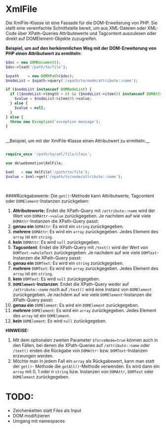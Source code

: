 XmlFile
=======

Die XmlFile-Klasse ist eine Fassade für die DOM-Erweiterung von PHP. Sie stellt eine vereinfachte Schnittstelle
bereit, um aus XML-Dateien oder XML-Code über XPath-Queries Attributewerte und Tagcontent auszulesen oder direkt
auf DOMElement-Objekte zuzugreifen.

__Beispiel, um auf den herkömmlichen Weg mit der DOM-Erweiterung von PHP einen Attributwert zu ermitteln:__

```php
$doc = new DOMDocument();
$doc->load('/path/to/file');

$xpath    = new DOMXPath($doc);
$nodeList = $xpath->query('/xpath/to/node/attribute::name');

if ($nodeList instanceof DOMNodeList) {
  if (($nodeList->length > 0) && ($nodeList->item(0) instanceof DOMAttr)) {
    $value = $nodeList->item(0)->value;
  } else {
    $value = null;
  }
} else {
  throw new Exception('exception message');
}
```
<br/>
__Beispiel, um mit der XmlFile-Klasse einen Attributwert zu ermitteln:__

```php

require_once '/path/to/xml/file/class';

use de\webomotion\XmlFile;

$xml   = new XmlFile('/path/to/file');
$value = $xml->get('/xpath/to/node/attribute::name');
```
<br/>

####Rückgabewerte:
Die `get()`-Methode kann Attributwerte, Tagcontent oder `DOMElement`-Instanzen zurückgeben:

1. __Attributewerte:__ Endet die XPath-Query mit `/attribute::name` wird der Wert von `DOMAttr->value` zurückgegeben.
   Je nachdem auf wie viele `DOMAttr`-Instanzen die XPath-Query passt:
  1. __genau ein__ `DOMAttr`: Es wird ein `string` zurückgegeben.
  2. __mehrere__ `DOMAttr`: Es wird ein `array` zurückgegeben. Jedes Element des `array` ist ein `string`.
  3. __kein__ `DOMAttr`: Es wird `null` zurückgegeben.
2. __Tagcontent__: Endet die XPath-Query mit `/text()` wird der Wert von `DOMText->wholeText` zurückgegeben.
   Je nachdem auf wie viele `DOMText`-Instanzen die XPath-Query passt:
  1. __genau ein__ `DOMText`: Es wird ein `string` zurückgegeben.
  2. __mehrere__ `DOMText`: Es wird ein `array` zurückgegeben. Jedes Element des `array` ist ein `string`.
  3. __kein__ `DOMText`: Es wird `null` zurückgegeben.
3. __`DOMElement`-Instanzen__: Endet die XPath-Query weder auf `/attribute::name` noch auf `/text()` wird eine
  Instanz  von `DOMElement` zurückgegeben. Je nachdem auf wie viele `DOMElement`-Instanzen die XPath-Query passt:
  1. __genau ein__ `DOMElement`: Es wird ein `DOMElement` zurückgegeben.
  2. __mehrere__ `DOMElement`: Es wird ein `array` zurückgegeben. Jedes Element des `array` ist ein `DOMElement`.
  3. __kein__ `DOMElement`: Es wird `null` zurückgegeben.

__HINWEISE:__

1. Mit dem optionalen zweiten Parameter `$forceNode=true` können auch in den Fällen, bei denen die
   XPath-Queries auf `/attribute::name` oder `/text()` enden die Rückgabe von `DOMAttr`- bzw. `DOMText`-Instanzen
   erzwungen werden.
2. Möchte man in jedem Fall ein `array` als Rückgabewert, kann man statt der `get()`- Methode die `getAll()`-Methode
   verwenden. Es wird dann ein `array` mit 0, 1 oder n `string` bzw. Instanzen von `DOMAttr`, `DOMText` oder
   `DOMElement` zurückgegeben.


TODO:
=====
* Zeichenketten statt Files als Input
* DOM modifizieren
* Umgang mit namespaces

